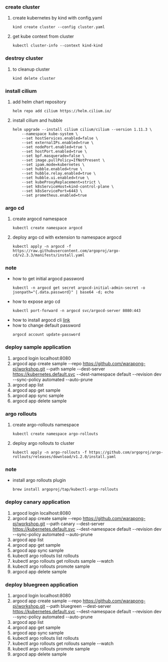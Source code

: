 ### create cluster
1. create kubernetes by kind with config.yaml 
    ```
    kind create cluster --config cluster.yaml
    ```
2. get kube context from cluster
    ```
    kubectl cluster-info --context kind-kind
    ```

### destroy cluster
1. to cleanup cluster
    ```
    kind delete cluster
    ```


### install cilium 
1. add helm chart repository
    ```
    helm repo add cilium https://helm.cilium.io/
    ```
2. install cilium and hubble
    ```
    helm upgrade --install cilium cilium/cilium --version 1.11.3 \
        --namespace kube-system \
        --set hostServices.enabled=false \
        --set externalIPs.enabled=true \
        --set nodePort.enabled=true \
        --set hostPort.enabled=true \
        --set bpf.masquerade=false \
        --set image.pullPolicy=IfNotPresent \
        --set ipam.mode=kubernetes \
        --set hubble.enabled=true \
        --set hubble.relay.enabled=true \
        --set hubble.ui.enabled=true \
        --set kubeProxyReplacement=strict \
        --set k8sServiceHost=kind-control-plane \
        --set k8sServicePort=6443 \
        --set prometheus.enabled=true
    ```

### argo cd
1. create argocd namespace
    ```
    kubectl create namespace argocd
    ```
2. deploy argo cd with extension to namespace argocd
    ```
    kubectl apply -n argocd -f https://raw.githubusercontent.com/argoproj/argo-cd/v2.3.3/manifests/install.yaml
    ```

### note
- how to get initial argocd password
    ```
    kubectl -n argocd get secret argocd-initial-admin-secret -o jsonpath="{.data.password}" | base64 -d; echo
    ```
- how to expose argo cd
    ```
    kubectl port-forward -n argocd svc/argocd-server 8080:443
    ```
- how to install argocd cli [link](https://argo-cd.readthedocs.io/en/stable/cli_installation/)
- how to change default password
    ```
    argocd account update-password
    ```

### deploy sample application
1. argocd login localhost:8080
2. argocd app create sample --repo https://github.com/warapong-pj/workshop.git --path sample --dest-server https://kubernetes.default.svc --dest-namespace default --revision dev --sync-policy automated --auto-prune
3. argocd app list
4. argocd app get sample
5. argocd app sync sample
6. argocd app delete sample

### argo rollouts
1. create argo-rollouts namespace
    ```
    kubectl create namespace argo-rollouts
    ```
2. deploy argo rollouts to cluster
    ```
    kubectl apply -n argo-rollouts -f https://github.com/argoproj/argo-rollouts/releases/download/v1.2.0/install.yaml
    ```

### note
- install argo rollouts plugin
    ```
    brew install argoproj/tap/kubectl-argo-rollouts
    ```

### deploy canary application
1. argocd login localhost:8080
2. argocd app create sample --repo https://github.com/warapong-pj/workshop.git --path canary --dest-server https://kubernetes.default.svc --dest-namespace default --revision dev --sync-policy automated --auto-prune
3. argocd app list
4. argocd app get sample
5. argocd app sync sample
6. kubectl argo rollouts list rollouts
7. kubectl argo rollouts get rollouts sample --watch
8. kubectl argo rollouts promote sample
9. argocd app delete sample

### deploy bluegreen application
1. argocd login localhost:8080
2. argocd app create sample --repo https://github.com/warapong-pj/workshop.git --path bluegreen --dest-server https://kubernetes.default.svc --dest-namespace default --revision dev --sync-policy automated --auto-prune
3. argocd app list
4. argocd app get sample
5. argocd app sync sample
6. kubectl argo rollouts list rollouts
7. kubectl argo rollouts get rollouts sample --watch
8. kubectl argo rollouts promote sample
9. argocd app delete sample
